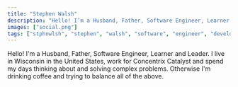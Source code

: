 ```yaml
---
title: "Stephen Walsh"
description: "Hello! I’m a Husband, Father, Software Engineer, Learner and Leader. I live in Wisconsin in the United States, work for Concentrix Catalyst and spend my days think..."
images: ["social.png"]
tags: ["stphnwlsh", "stephen", "walsh", "software", "engineer", "developer", "profile", "blogger", "learner", "leader"]
---
```


Hello! I'm a Husband, Father, Software Engineer, Learner and Leader.  I live in Wisconsin in the United States, work for Concentrix Catalyst and spend my days thinking about and solving complex problems.  Otherwise I'm drinking coffee and trying to balance all of the above.
